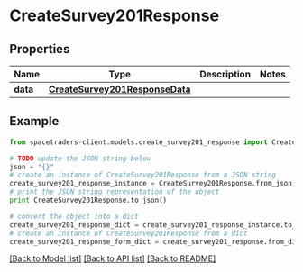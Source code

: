 # CreateSurvey201Response


## Properties

Name | Type | Description | Notes
------------ | ------------- | ------------- | -------------
**data** | [**CreateSurvey201ResponseData**](CreateSurvey201ResponseData.md) |  | 

## Example

```python
from spacetraders-client.models.create_survey201_response import CreateSurvey201Response

# TODO update the JSON string below
json = "{}"
# create an instance of CreateSurvey201Response from a JSON string
create_survey201_response_instance = CreateSurvey201Response.from_json(json)
# print the JSON string representation of the object
print CreateSurvey201Response.to_json()

# convert the object into a dict
create_survey201_response_dict = create_survey201_response_instance.to_dict()
# create an instance of CreateSurvey201Response from a dict
create_survey201_response_form_dict = create_survey201_response.from_dict(create_survey201_response_dict)
```
[[Back to Model list]](../README.md#documentation-for-models) [[Back to API list]](../README.md#documentation-for-api-endpoints) [[Back to README]](../README.md)


